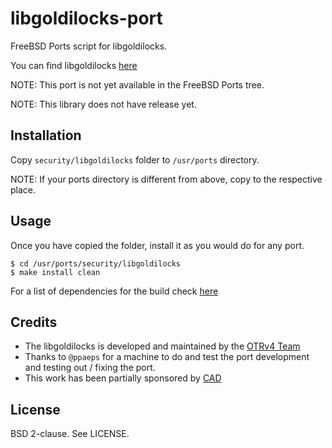 libgoldilocks-port
==================

FreeBSD Ports script for libgoldilocks.

You can find libgoldilocks [here][1]

NOTE: This port is not yet available in the FreeBSD Ports tree.

NOTE: This library does not have release yet.

Installation
------------

Copy `security/libgoldilocks` folder to `/usr/ports` directory.

NOTE: If your ports directory is different from above, copy to the respective
place.

Usage
-----

Once you have copied the folder, install it as you would do for any port.

`$ cd /usr/ports/security/libgoldilocks`<br>
`$ make install clean`

For a list of dependencies for the build check [here][2]

Credits
-------

* The libgoldilocks is developed and maintained by the [OTRv4 Team][3]
* Thanks to `@ppaeps` for a machine to do and test the port development and
  testing out / fixing the port.
* This work has been partially sponsored by [CAD][4]

License
-------

BSD 2-clause. See LICENSE.

[1]: https://github.com/otrv4/libgoldilocks
[2]: https://github.com/otrv4/libgoldilocks#building-the-library
[3]: https://github.com/orgs/otrv4/people
[4]: https://autonomia.digital/
